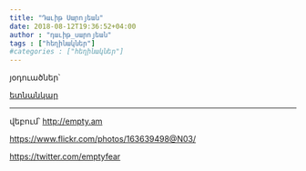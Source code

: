 ```yaml
---
title: "Դաւիթ Սարոյեան"
date: 2018-08-12T19:36:52+04:00
author : "դաւիթ_սարոյեան"
tags : ["հեղինակներ"]
#categories : ["հեղինակներ"]
---
```


յօդուածներ՝

[ետնանկար](/հոսք/ետնանկար/)

_____

վեբում՝ http://empty.am

https://www.flickr.com/photos/163639498@N03/

https://twitter.com/emptyfear

